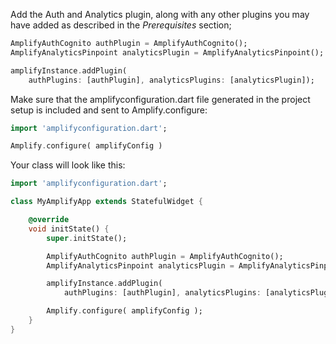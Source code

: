 Add the Auth and Analytics plugin, along with any other plugins you may have added as described in the *Prerequisites* section;

```dart
AmplifyAuthCognito authPlugin = AmplifyAuthCognito();
AmplifyAnalyticsPinpoint analyticsPlugin = AmplifyAnalyticsPinpoint();

amplifyInstance.addPlugin(
    authPlugins: [authPlugin], analyticsPlugins: [analyticsPlugin]);
```

Make sure that the amplifyconfiguration.dart file generated in the project setup is included and sent to Amplify.configure:

```dart 
import 'amplifyconfiguration.dart';

Amplify.configure( amplifyConfig )
```

Your class will look like this:

```dart
import 'amplifyconfiguration.dart';

class MyAmplifyApp extends StatefulWidget {

    @override
    void initState() {
        super.initState(); 

        AmplifyAuthCognito authPlugin = AmplifyAuthCognito();
        AmplifyAnalyticsPinpoint analyticsPlugin = AmplifyAnalyticsPinpoint();

        amplifyInstance.addPlugin(
            authPlugins: [authPlugin], analyticsPlugins: [analyticsPlugin]);

        Amplify.configure( amplifyConfig ); 
    }
}
```